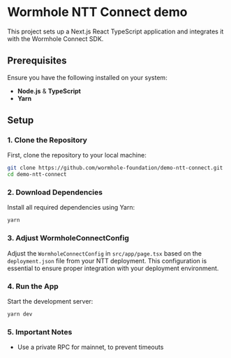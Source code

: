 # Wormhole NTT Connect demo

This project sets up a Next.js React TypeScript application and integrates it with the Wormhole Connect SDK.

## Prerequisites

Ensure you have the following installed on your system:

- **Node.js** & **TypeScript**
- **Yarn**

## Setup

### 1. Clone the Repository

First, clone the repository to your local machine:

```bash
git clone https://github.com/wormhole-foundation/demo-ntt-connect.git
cd demo-ntt-connect
```

### 2. Download Dependencies

Install all required dependencies using Yarn:

```bash
yarn
```

### 3. Adjust WormholeConnectConfig

Adjust the `WormholeConnectConfig` in `src/app/page.tsx` based on the `deployment.json` file from your NTT deployment. This configuration is essential to ensure proper integration with your deployment environment.

### 4. Run the App

Start the development server:

```bash
yarn dev
```

### 5. Important Notes
   - Use a private RPC for mainnet, to prevent timeouts